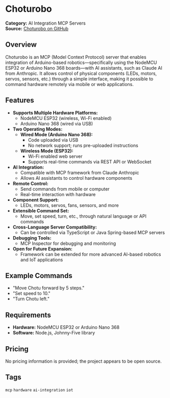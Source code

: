 # Choturobo

**Category:** AI Integration MCP Servers  
**Source:** [Choturobo on GitHub](https://github.com/vishalmysore/choturobo)

## Overview
Choturobo is an MCP (Model Context Protocol) server that enables integration of Arduino-based robotics—specifically using the NodeMCU ESP32 or Arduino Nano 368 boards—with AI assistants, such as Claude AI from Anthropic. It allows control of physical components (LEDs, motors, servos, sensors, etc.) through a simple interface, making it possible to command hardware remotely via mobile or web applications.

## Features
- **Supports Multiple Hardware Platforms:**
  - NodeMCU ESP32 (wireless, Wi-Fi enabled)
  - Arduino Nano 368 (wired via USB)
- **Two Operating Modes:**
  - **Wired Mode (Arduino Nano 368):**
    - Code uploaded via USB
    - No network support; runs pre-uploaded instructions
  - **Wireless Mode (ESP32):**
    - Wi-Fi enabled web server
    - Supports real-time commands via REST API or WebSocket
- **AI Integration:**
  - Compatible with MCP framework from Claude Anthropic
  - Allows AI assistants to control hardware components
- **Remote Control:**
  - Send commands from mobile or computer
  - Real-time interaction with hardware
- **Component Support:**
  - LEDs, motors, servos, fans, sensors, and more
- **Extensible Command Set:**
  - Move, set speed, turn, etc., through natural language or API commands
- **Cross-Language Server Compatibility:**
  - Can be controlled via TypeScript or Java Spring-based MCP servers
- **Debugging Tools:**
  - MCP Inspector for debugging and monitoring
- **Open for Future Expansion:**
  - Framework can be extended for more advanced AI-based robotics and IoT applications

## Example Commands
- "Move Chotu forward by 5 steps."
- "Set speed to 10."
- "Turn Chotu left."

## Requirements
- **Hardware:** NodeMCU ESP32 or Arduino Nano 368
- **Software:** Node.js, Johnny-Five library

## Pricing
No pricing information is provided; the project appears to be open source.

## Tags
`mcp` `hardware` `ai-integration` `iot`
